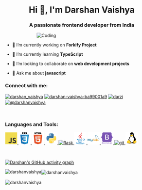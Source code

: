 <h1 align="center">Hi 👋, I'm Darshan Vaishya</h1>
<h3 align="center">A passionate frontend developer from India</h3>
<img align="right" alt="Coding" width="400" src="https://cdn.dribbble.com/users/906441/screenshots/6364613/walkcyclevector24_dribbble.gif"><br>

- 🔭 I’m currently working on **Forkify Project**

- 🌱 I’m currently learning **TypeScript**

- 👯 I’m looking to collaborate on **web development projects**

- 💬 Ask me about **javascript**

<h3 align="left">Connect with me:</h3>
<p align="left">
<a href="https://twitter.com/darshan_vaishya" target="blank"> <img align="center" src="https://raw.githubusercontent.com/rahuldkjain/github-profile-readme-generator/master/src/images/icons/Social/twitter.svg" alt="darshan_vaishya" height="30" width="40" /></a>
<a href="https://linkedin.com/in/darshan-vaishya-ba99001a9" target="blank"><img align="center" src="https://raw.githubusercontent.com/rahuldkjain/github-profile-readme-generator/master/src/images/icons/Social/linked-in-alt.svg" alt="darshan-vaishya-ba99001a9" height="30" width="40" /></a>
<a href="https://www.leetcode.com/darzi" target="blank"><img align="center" src="https://raw.githubusercontent.com/rahuldkjain/github-profile-readme-generator/master/src/images/icons/Social/leet-code.svg" alt="darzi" height="30" width="40" /></a>
<a href="https://hashnode.com/@darshanvaishya" target="blank"><img align="center" src="https://raw.githubusercontent.com/rahuldkjain/github-profile-readme-generator/master/src/images/icons/Social/hashnode.svg" alt="@darshanvaishya" height="30" width="40" /></a>
</p><br>

<h3 align="left">Languages and Tools:</h3>
<a href="https://developer.mozilla.org/en-US/docs/Web/JavaScript" target="_blank" rel="noreferrer"> <img src="https://raw.githubusercontent.com/devicons/devicon/master/icons/javascript/javascript-original.svg" alt="javascript" width="40" height="40"/> </a>
<a href="https://www.w3schools.com/css/" target="_blank" rel="noreferrer"> <img src="https://raw.githubusercontent.com/devicons/devicon/master/icons/css3/css3-original-wordmark.svg" alt="css3" width="40" height="40"/> </a>
<a href="https://www.w3.org/html/" target="_blank" rel="noreferrer"> <img src="https://raw.githubusercontent.com/devicons/devicon/master/icons/html5/html5-original-wordmark.svg" alt="html5" width="40" height="40"/> </a>
<a href="https://www.python.org" target="_blank" rel="noreferrer"> <img src="https://raw.githubusercontent.com/devicons/devicon/master/icons/python/python-original.svg" alt="python" width="40" height="40"/> </a>
<a href="https://flask.palletsprojects.com/" target="_blank" rel="noreferrer"> <img src="https://www.vectorlogo.zone/logos/pocoo_flask/pocoo_flask-icon.svg" alt="flask" width="40" height="40"/> </a>
<a href="https://www.java.com" target="_blank" rel="noreferrer"> <img src="https://raw.githubusercontent.com/devicons/devicon/master/icons/java/java-original.svg" alt="java" width="40" height="40"/> </a>
<a href="https://www.mysql.com/" target="_blank" rel="noreferrer"> <img src="https://raw.githubusercontent.com/devicons/devicon/master/icons/mysql/mysql-original-wordmark.svg" alt="mysql" width="40" height="40"/> </a>
<a href="https://getbootstrap.com" target="_blank" rel="noreferrer"> <img src="https://raw.githubusercontent.com/devicons/devicon/master/icons/bootstrap/bootstrap-plain-wordmark.svg" alt="bootstrap" width="40" height="40"/> </a>
<a href="https://git-scm.com/" target="_blank" rel="noreferrer"> <img src="https://www.vectorlogo.zone/logos/git-scm/git-scm-icon.svg" alt="git" width="40" height="40"/> </a>
<a href="https://www.linux.org/" target="_blank" rel="noreferrer"> <img src="https://raw.githubusercontent.com/devicons/devicon/master/icons/linux/linux-original.svg" alt="linux" width="40" height="40"/> </a><br><br><br>

[![Darshan's GitHub activity graph](https://activity-graph.herokuapp.com/graph?username=darshanvaishya&&theme=xcode)](https://github.com/darshanvaishya)

<p><img align="left" src="https://github-readme-stats.vercel.app/api/top-langs?username=darshanvaishya&show_icons=true&locale=en&layout=compact" alt="darshanvaishya" /></p>
<p><img align="center" src="https://github-readme-stats.vercel.app/api?username=darshanvaishya&show_icons=true&locale=en" alt="darshanvaishya" /></p>
<p><img align="center" src="https://github-readme-streak-stats.herokuapp.com/?user=darshanvaishya&" alt="darshanvaishya" /></p>


